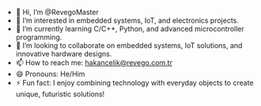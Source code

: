 - 👋 Hi, I’m @RevegoMaster  
- 👀 I’m interested in embedded systems, IoT, and electronics projects.  
- 🌱 I’m currently learning C/C++, Python, and advanced microcontroller programming.  
- 💞️ I’m looking to collaborate on embedded systems, IoT solutions, and innovative hardware designs.  
- 📫 How to reach me: hakancelik@revego.com.tr  
- 😄 Pronouns: He/Him  
- ⚡ Fun fact: I enjoy combining technology with everyday objects to create unique, futuristic solutions!  

<!---
RevegoMaster/RevegoMaster is a ✨ special ✨ repository because its `README.md` (this file) appears on your GitHub profile.
You can click the Preview link to take a look at your changes.
--->
